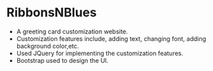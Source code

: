 # RibbonsNBlues
* A greeting card customization website.
* Customization features include, adding text, changing font, adding background color,etc.
* Used JQuery for implementing the customization features.
* Bootstrap used to design the UI.
